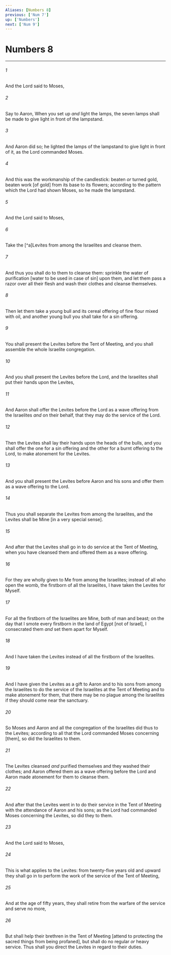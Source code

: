 ```yaml
---
Aliases: [Numbers 8]
previous: ['Num 7']
up: ['Numbers']
next: ['Num 9']
---
```

# Numbers 8

***














###### 1 






And the Lord said to Moses, 













###### 2 






Say to Aaron, When you set up _and_ light the lamps, the seven lamps shall be made to give light in front of the lampstand. 













###### 3 






And Aaron did so; he lighted the lamps of the lampstand to give light in front of it, as the Lord commanded Moses. 













###### 4 






And this was the workmanship of the candlestick: beaten _or_ turned gold, beaten work [of gold] from its base to its flowers; according to the pattern which the Lord had shown Moses, so he made the lampstand. 













###### 5 






And the Lord said to Moses, 













###### 6 






Take the [^a]Levites from among the Israelites and cleanse them. 













###### 7 






And thus you shall do to them to cleanse them: sprinkle the water of purification [water to be used in case of sin] upon them, and let them pass a razor over all their flesh and wash their clothes and cleanse themselves. 













###### 8 






Then let them take a young bull and its cereal offering of fine flour mixed with oil, and another young bull you shall take for a sin offering. 













###### 9 






You shall present the Levites before the Tent of Meeting, and you shall assemble the whole Israelite congregation. 













###### 10 






And you shall present the Levites before the Lord, and the Israelites shall put their hands upon the Levites, 













###### 11 






And Aaron shall offer the Levites before the Lord as a wave offering from the Israelites _and_ on their behalf, that they may do the service of the Lord. 













###### 12 






Then the Levites shall lay their hands upon the heads of the bulls, and you shall offer the one for a sin offering and the other for a burnt offering to the Lord, to make atonement for the Levites. 













###### 13 






And you shall present the Levites before Aaron and his sons and offer them as a wave offering to the Lord. 













###### 14 






Thus you shall separate the Levites from among the Israelites, and the Levites shall be Mine [in a very special sense]. 













###### 15 






And after that the Levites shall go in to do service at the Tent of Meeting, when you have cleansed them and offered them as a wave offering. 













###### 16 






For they are wholly given to Me from among the Israelites; instead of all who open the womb, the firstborn of all the Israelites, I have taken the Levites for Myself. 













###### 17 






For all the firstborn of the Israelites are Mine, both of man and beast; on the day that I smote every firstborn in the land of Egypt [not of Israel], I consecrated them _and_ set them apart for Myself. 













###### 18 






And I have taken the Levites instead of all the firstborn of the Israelites. 













###### 19 






And I have given the Levites as a gift to Aaron and to his sons from among the Israelites to do the service of the Israelites at the Tent of Meeting and to make atonement for them, that there may be no plague among the Israelites if they should come near the sanctuary. 













###### 20 






So Moses and Aaron and all the congregation of the Israelites did thus to the Levites; according to all that the Lord commanded Moses concerning [them], so did the Israelites to them. 













###### 21 






The Levites cleansed _and_ purified themselves and they washed their clothes; and Aaron offered them as a wave offering before the Lord and Aaron made atonement for them to cleanse them. 













###### 22 






And after that the Levites went in to do their service in the Tent of Meeting with the attendance of Aaron and his sons; as the Lord had commanded Moses concerning the Levites, so did they to them. 













###### 23 






And the Lord said to Moses, 













###### 24 






This is what applies to the Levites: from twenty-five years old and upward they shall go in to perform the work of the service of the Tent of Meeting, 













###### 25 






And at the age of fifty years, they shall retire from the warfare of the service and serve no more, 













###### 26 






But shall help their brethren in the Tent of Meeting [attend to protecting the sacred things from being profaned], but shall do no regular _or_ heavy service. Thus shall you direct the Levites in regard to their duties.

